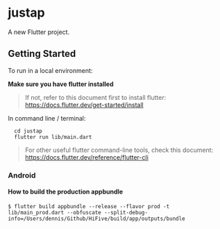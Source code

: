 # justap

A new Flutter project.

## Getting Started

To run in a local environment:

**Make sure you have flutter installed**
> If not, refer to this document first to install flutter: https://docs.flutter.dev/get-started/install

In command line / terminal:

```
  cd justap
  flutter run lib/main.dart
```

> For other useful flutter command-line tools, check this document: https://docs.flutter.dev/reference/flutter-cli

### Android

#### How to build the production appbundle


```
$ flutter build appbundle --release --flavor prod -t lib/main_prod.dart --obfuscate --split-debug-info=/Users/dennis/Github/HiFive/build/app/outputs/bundle
```